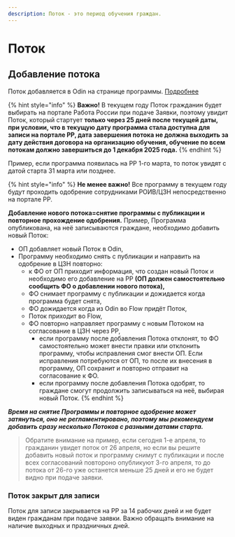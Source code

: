 ```yaml
---
description: Поток - это период обучения граждан.
---
```


# Поток

## Добавление потока <a href="#dobavlenie-potoka" id="dobavlenie-potoka"></a>

Поток добавляется в Odin на странице программы. [Подробнее](https://informa.gitbook.io/odin/instrukcii-po-rabote/dobavit-programmu-v-ramkakh-proekta-demografiya#dobavlenie-potoka)​

{% hint style="info" %}
**Важно!** В текущем году Поток гражданин будет выбирать на портале Работа России при подаче Заявки, поэтому увидит Поток, который стартует **только через 25 дней после текущей даты, при условии, что в текущую дату программа стала доступна для записи на портале РР, дата завершения потока не должна выходить за дату действия договора на организацию обучения, обучение по всем потокам должно завершиться до 1 декабря 2025 года.**
{% endhint %}

Пример, если программа появилась на РР 1-го марта, то поток увидят с датой старта 31 марта или позднее.

{% hint style="info" %}
**Не менее важно!** Все программу в текущем году будут проходить одобрение сотрудниками РОИВ/ЦЗН непосредственно на портале РР.

**Добавление нового потока=снятие программы с публикации и повторное прохождение одобрения.** Пример,  Программа опубликована, на неё записываются граждане, необходимо добавить новый Поток:

* ОП добавляет новый Поток в Odin,
* Программу необходимо снять с публикации и направить на одобрение в ЦЗН повторно:
  * к ФО от ОП приходит информация, что создан новый Поток и необходимо его добавление на РР **(ОП должен самостоятельно сообщить ФО о добавлении нового потока),**
  * ФО снимает программу с публикации и дожидается когда программа будет снята,
  * ФО дожидается когда из Odin во Flow придёт Поток,
  * Поток приходит во Flow,
  * ФО повторно направляет программу с новым Потоком на согласование в ЦЗН через РР,
    * если программу после добавления Потока отклонят, то ФО самостоятельно может внести правки или отклонить программу, чтобы исправления смог внести ОП. Если исправления потребуются от ОП, то после их внесения в программу,  ОП сохранит и повторно отправит на согласование к ФО.
    * если программу после добавления Потока одобрят, то граждане смогут продолжить записываться на неё, выбирая новый Поток.
{% endhint %}

_**Время на снятие Программы и повторное одобрение может затянуться, оно не регламентировано, поэтому мы рекомендуем добавить сразу несколько Потоков с разными датами старта.**_

> Обратите внимание на пример, если сегодня 1-е апреля, то гражданин увидет поток от 26 апреля, но если вы решите добавить новый поток и программу снимут с публикации и после всех согласований повтороно опубликуют 3-го апреля, то до потока от 26-го уже останется меньше 25 дней и его не будет видно при подаче заявки.

### Поток закрыт для записи <a href="#potok-zakryt-dlya-zapisi" id="potok-zakryt-dlya-zapisi"></a>

Поток для записи закрывается на РР за 14 рабочих дней и не будет виден гражданам при подаче заявки. Важно обращать внимание на наличие выходных и праздничных дней.&#x20;
